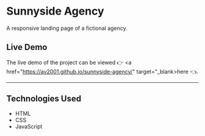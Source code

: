 # Sunnyside Agency
A responsive landing page of a fictional agency.

## Live Demo
The live demo of the project can be viewed 👉 <a href="https://av2001.github.io/sunnyside-agency/" target="_blank>here</a> 👈.
<hr>

## Technologies Used
- HTML
- CSS
- JavaScript
